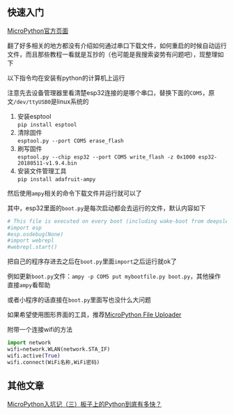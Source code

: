 ## 快速入门

[MicroPython官方页面](https://docs.micropython.org/en/latest/esp32/tutorial/intro.html)

翻了好多相关的地方都没有介绍如何通过串口下载文件，如何重启的时候自动运行文件，而且那些教程一看就是互抄的（也可能是我搜索姿势有问题吧），现整理如下

以下指令均在安装有python的计算机上运行

注意先去设备管理器里看清楚esp32连接的是哪个串口，替换下面的`COM5`，原文`/dev/ttyUSB0`是linux系统的

1. 安装esptool<br>`pip install esptool`
1. 清除固件<br>`esptool.py --port COM5 erase_flash`
2. 刷写固件<br>`esptool.py --chip esp32 --port COM5 write_flash -z 0x1000 esp32-20180511-v1.9.4.bin`
3. 安装文件管理工具<br>`pip install adafruit-ampy`

然后使用`ampy`相关的命令下载文件并运行就可以了

其中，esp32里面的`boot.py`是每次启动都会去运行的文件，默认内容如下

```python
# This file is executed on every boot (including wake-boot from deepsleep)
#import esp
#esp.osdebug(None)
#import webrepl
#webrepl.start()
```

把自己的程序存进去之后在`boot.py`里面`import`之后运行就ok了

例如更新`boot.py`文件：`ampy -p COM5 put mybootfile.py boot.py`，其他操作直接`ampy`看帮助

或者小程序的话直接在`boot.py`里面写也没什么大问题

如果希望使用图形界面的工具，推荐[MicroPython File Uploader](https://www.wbudowane.pl/download/)

附带一个连接wifi的方法

```python
import network
wifi=network.WLAN(network.STA_IF)
wifi.active(True)
wifi.connect(WiFi名称,WiFi密码)
```

## 其他文章
[MicroPython入坑记（三）板子上的Python到底有多快？](https://www.cnblogs.com/yafengabc/p/8681713.html)

